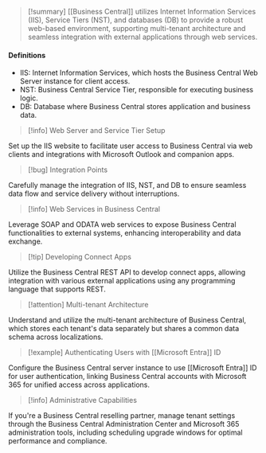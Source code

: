 >[!summary]
>[[Business Central]] utilizes Internet Information Services (IIS), Service Tiers (NST), and databases (DB) to provide a robust web-based environment, supporting multi-tenant architecture and seamless integration with external applications through web services.

#### Definitions
- IIS: Internet Information Services, which hosts the Business Central Web Server instance for client access.
- NST: Business Central Service Tier, responsible for executing business logic.
- DB: Database where Business Central stores application and business data.

>[!info] Web Server and Service Tier Setup

Set up the IIS website to facilitate user access to Business Central via web clients and integrations with Microsoft Outlook and companion apps.

>[!bug] Integration Points

Carefully manage the integration of IIS, NST, and DB to ensure seamless data flow and service delivery without interruptions.

>[!info] Web Services in Business Central

Leverage SOAP and ODATA web services to expose Business Central functionalities to external systems, enhancing interoperability and data exchange.

>[!tip] Developing Connect Apps

Utilize the Business Central REST API to develop connect apps, allowing integration with various external applications using any programming language that supports REST.

>[!attention] Multi-tenant Architecture

Understand and utilize the multi-tenant architecture of Business Central, which stores each tenant's data separately but shares a common data schema across localizations.

>[!example] Authenticating Users with [[Microsoft Entra]] ID

Configure the Business Central server instance to use [[Microsoft Entra]] ID for user authentication, linking Business Central accounts with Microsoft 365 for unified access across applications.

>[!info] Administrative Capabilities

If you're a Business Central reselling partner, manage tenant settings through the Business Central Administration Center and Microsoft 365 administration tools, including scheduling upgrade windows for optimal performance and compliance.